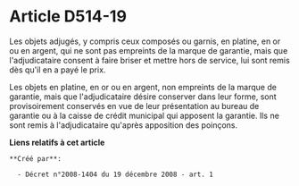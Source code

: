# Article D514-19

Les objets adjugés, y compris ceux composés ou garnis, en platine, en or ou en argent, qui ne sont pas empreints de la marque
de garantie, mais que l'adjudicataire consent à faire briser et mettre hors de service, lui sont remis dès qu'il en a payé le
prix.

Les objets en platine, en or ou en argent, non empreints de la marque de garantie, mais que l'adjudicataire désire conserver
dans leur forme, sont provisoirement conservés en vue de leur présentation au bureau de garantie ou à la caisse de crédit
municipal qui apposent la garantie. Ils ne sont remis à l'adjudicataire qu'après apposition des poinçons.

**Liens relatifs à cet article**

	**Créé par**:

	  - Décret n°2008-1404 du 19 décembre 2008 - art. 1
